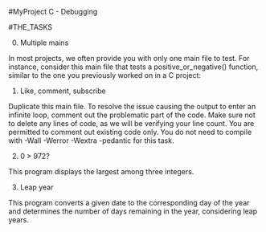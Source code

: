 #MyProject C - Debugging

#THE_TASKS

0. Multiple mains

In most projects, we often provide you with only one main file to test. For instance, consider this main file that tests a positive_or_negative() function, similar to the one you previously worked on in a C project:

1. Like, comment, subscribe

Duplicate this main file. To resolve the issue causing the output to enter an infinite loop, comment out the problematic part of the code. Make sure not to delete any lines of code, as we will be verifying your line count. You are permitted to comment out existing code only. You do not need to compile with -Wall -Werror -Wextra -pedantic for this task.

2. 0 > 972?

This program displays the largest among three integers.

3. Leap year

This program converts a given date to the corresponding day of the year and determines the number of days remaining in the year, considering leap years.
